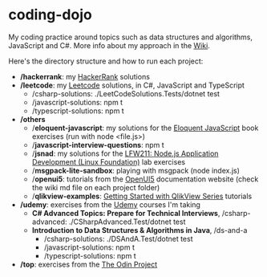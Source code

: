 # coding-dojo
My coding practice around topics such as data structures and algorithms, JavaScript and C#. More info about my approach in the [Wiki](https://github.com/jebarsoba/coding-dojo/wiki).

Here's the directory structure and how to run each project:
- __/hackerrank__: my [HackerRank](https://www.hackerrank.com) solutions
- __/leetcode__: my [Leetcode](https://leetcode.com) solutions, in C#, JavaScript and TypeScript
  - /csharp-solutions: ./LeetCodeSolutions.Tests/dotnet test
  - /javascript-solutions: npm t
  - /typescript-solutions: npm t
- __/others__
  - /__eloquent-javascript__: my solutions for the [Eloquent JavaScript](https://eloquentjavascript.net/) book exercises (run with node <file.js>)
  - /__javascript-interview-questions__: npm t
  - /__jsnad__: my solutions for the [LFW211: Node.js Application Development (Linux Foundation)](https://training.linuxfoundation.org/training/) lab exercises
  - /__msgpack-lite-sandbox__: playing with msgpack (node index.js)
  - /__openui5__: tutorials from the [OpenUI5](https://openui5.hana.ondemand.com/#/topic) documentation website (check the wiki md file on each project folder)
  - /__qlikview-examples__: [Getting Started with QlikView Series](https://community.qlik.com/docs/DOC-1986#getStart) tutorials
- __/udemy__: exercises from the [Udemy](https://udemy.com) courses I'm taking
  - __C# Advanced Topics: Prepare for Technical Interviews__, /csharp-advanced: ./CSharpAdvanced.Test/dotnet test
  - __Introduction to Data Structures & Algorithms in Java__, /ds-and-a
    - /csharp-solutions: ./DSAndA.Test/dotnet test
    - /javascript-solutions: npm t
    - /typescript-solutions: npm t
- __/top__: exercises from the [The Odin Project](https://www.theodinproject.com/)